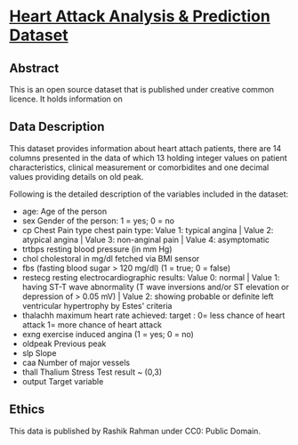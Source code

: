 # [Heart Attack Analysis & Prediction Dataset](https://www.kaggle.com/datasets/rashikrahmanpritom/heart-attack-analysis-prediction-dataset/data)

## Abstract
This is an open source dataset that is published under creative common licence. It holds information on 

## Data Description
This dataset provides information about heart attach patients, there are 14 columns presented in the data of which 13 holding integer values on patient characteristics, clinical measurement or comorbidites and one decimal values providing details on old peak.

Following is the detailed description of the variables included in the dataset:

* age: Age of the person
* sex	Gender of the person: 1 = yes; 0 = no
* cp	Chest Pain type chest pain type:  Value 1: typical angina | Value 2: atypical angina | Value 3: non-anginal pain | Value 4: asymptomatic
* trtbps	resting blood pressure (in mm Hg)
* chol	cholestoral in mg/dl fetched via BMI sensor
* fbs	(fasting blood sugar > 120 mg/dl) (1 = true; 0 = false)
* restecg	resting electrocardiographic results: Value 0: normal | Value 1: having ST-T wave abnormality (T wave inversions and/or ST elevation or depression of > 0.05 mV) | Value 2: showing probable or definite left ventricular hypertrophy by Estes' criteria
* thalachh	maximum heart rate achieved: target : 0= less chance of heart attack 1= more chance of heart attack
* exng	exercise induced angina (1 = yes; 0 = no)
* oldpeak	Previous peak
* slp	Slope
* caa	Number of major vessels
* thall	Thalium Stress Test result ~ (0,3)
* output	Target variable


## Ethics
This data is published by Rashik Rahman under CC0: Public Domain.
